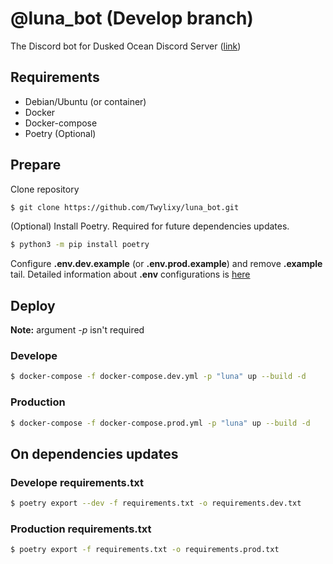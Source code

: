 # @luna_bot (Develop branch)
The Discord bot for Dusked Ocean Discord Server ([link](https://discord.gg/8rNYvSnR7c))

## Requirements
* Debian/Ubuntu (or container)
* Docker
* Docker-compose
* Poetry (Optional)

## Prepare
Clone repository
```bash
$ git clone https://github.com/Twylixy/luna_bot.git
```
(Optional) Install Poetry. Required for future dependencies updates.
```bash
$ python3 -m pip install poetry
```
Configure **.env.dev.example** (or **.env.prod.example**) and remove **.example** tail.
Detailed information about **.env** configurations is [here](https://github.com/Twylixy/luna_bot/blob/develop/ENVFILES.md)

## Deploy
**Note:** argument *-p* isn't required
### Develope
```bash
$ docker-compose -f docker-compose.dev.yml -p "luna" up --build -d
```
### Production
```bash
$ docker-compose -f docker-compose.prod.yml -p "luna" up --build -d
```

## On dependencies updates
### Develope requirements.txt
```bash
$ poetry export --dev -f requirements.txt -o requirements.dev.txt
```
### Production requirements.txt
```bash
$ poetry export -f requirements.txt -o requirements.prod.txt
```

